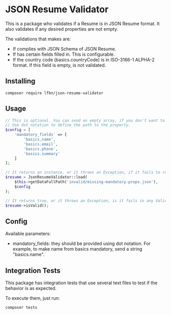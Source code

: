 # JSON Resume Validator

This is a package who validates if a Resume is in JSON Resume format. It also validates if any desired properties are not empty.

The validations that makes are:

- If complies with JSON Schema of JSON Resume.
- If has certain fields filled in. This is configurable.
- If the country code (basics.countryCode) is in ISO-3166-1 ALPHA-2 format. If this field is empty, is not validated.

## Installing

```
composer require lfbn/json-resume-validator
```

## Usage

```php
// This is optional. You can send an empty array, if you don't want to validate for mandatory fields.
// Use dot notation to define the path to the property.
$config = [
    'mandatory_fields' => [
        'basics.name',
        'basics.email',
        'basics.phone',
        'basics.summary'
    ]
];

// It returns an instance, or it throws an Exception, if it fails to read the file.
$resume = JsonResumeValidator::load(
    $this->getDataFullPath('invalid/missing-mandatory-props.json'),
    $config
);

// It returns true, or it throws an Exception, is it fails in any Validation.
$resume->isValid();
```

## Config

Available parameters:

* mandatory_fields: they should be provided using dot notation. For example, to make name from basics mandatory, send a string "basics.name".

## Integration Tests

This package has integration tests that use several text files to test if the behavior is as expected. 

To execute them, just run:

```php
composer tests
```
